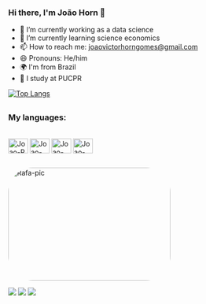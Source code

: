 ### Hi there, I'm João Horn 👋




- 🔭 I’m currently working as a data science
- 🌱 I’m currently learning science economics
- 📫 How to reach me: joaovictorhorngomes@gmail.com
- 😄 Pronouns: He/him
- 🌍 I'm from Brazil
- 🧠 I study at PUCPR


<picture>
<source 
  srcset="https://github-readme-stats.vercel.app/api?username=Joao-Horn&show_icons=true&theme=dark"
  media="(prefers-color-scheme: dark)"
/>
<source
  srcset="https://github-readme-stats.vercel.app/api?username=Joao-Horn&show_icons=true"
  media="(prefers-color-scheme: light), (prefers-color-scheme: no-preference)"
/>




[![Top Langs](https://github-readme-stats.vercel.app/api/top-langs/?username=Joao-Horn)](https://github.com/anuraghazra/github-readme-stats)
##
### My languages:
<div style="display: inline_block"><br>
    <img align="center" alt="Joao-R" height="30" width="40" src="https://cdn.jsdelivr.net/gh/devicons/devicon/icons/rstudio/rstudio-original.svg">
  <img align="center" alt="Joao-Pythom" height="30" width="40" src="https://cdn.jsdelivr.net/gh/devicons/devicon/icons/python/python-original.svg">
  <img align="center" alt="Joao-pandas" height="30" width="40" src="https://cdn.jsdelivr.net/gh/devicons/devicon/icons/pandas/pandas-original.svg">
  <img align="center" alt="Joao-SQL" height="30" width="40" src="https://cdn.jsdelivr.net/gh/devicons/devicon/icons/sqlite/sqlite-original-wordmark.svg">

 

 
 
</div>

##

<div>   
 <img align="center" alt="Rafa-pic" height="230" width="330" style="border-radius:50px;" src="https://scontent.fbfh3-3.fna.fbcdn.net/v/t39.30808-6/277774000_5028207377261287_6242629700557252422_n.jpg?_nc_cat=100&ccb=1-7&_nc_sid=09cbfe&_nc_ohc=DB7Ep6OzJwkAX_p-LsY&_nc_ht=scontent.fbfh3-3.fna&oh=00_AfB7Qi29YYyXB_Z2zp8QRTVkClUFjtoqhqVm38le6k-p7w&oe=6430FD41"> 
 
  <a href="https://www.instagram.com/j.vichorn_/?igshid=ZDdkNTZiNTM%3D" target="_blank"><img src="https://img.shields.io/badge/-Instagram-%23E4405F?style=for-the-badge&logo=instagram&logoColor=white" target="_blank"></a>
  <a href = "mailto:joaovictorhorngomes@gmail.com"><img src="https://img.shields.io/badge/-Gmail-%23333?style=for-the-badge&logo=gmail&logoColor=white" target="_blank"></a>
  <a href="https://www.linkedin.com/in/joao-horn" target="_blank"><img src="https://img.shields.io/badge/-LinkedIn-%230077B5?style=for-the-badge&logo=linkedin&logoColor=white" target="_blank"></a> 
  
</div>
